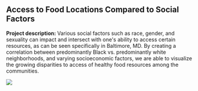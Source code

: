 
## Access to Food Locations Compared to Social Factors

**Project description:** Various social factors such as race, gender, and sexuality can impact and intersect with one's ability to access certain resources, as can be seen specifically in Baltimore, MD. By creating a correlation between predominantly Black vs. predominantly white neighborhoods, and varying socioeconomic factors, we are able to visualize the growing disparities to access of healthy food resources among the communities. 

<img src="/https://raw.githubusercontent.com/sarahqj9/sarahqj9.github.io/master/images/food_locations.png"/>


